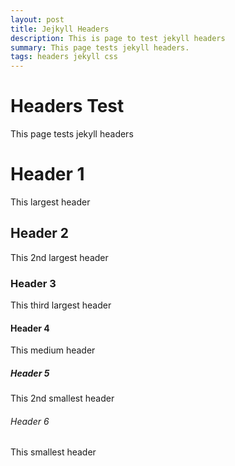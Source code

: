 ```yaml
---
layout: post
title: Jejkyll Headers
description: This is page to test jekyll headers
summary: This page tests jekyll headers.
tags: headers jekyll css
---
```


# Headers Test
This page tests jekyll headers

# Header 1
This largest header

## Header 2
This 2nd largest header

### Header 3
This third largest header

#### Header 4
This medium header

##### Header 5
This 2nd smallest header

###### Header 6
This smallest header
